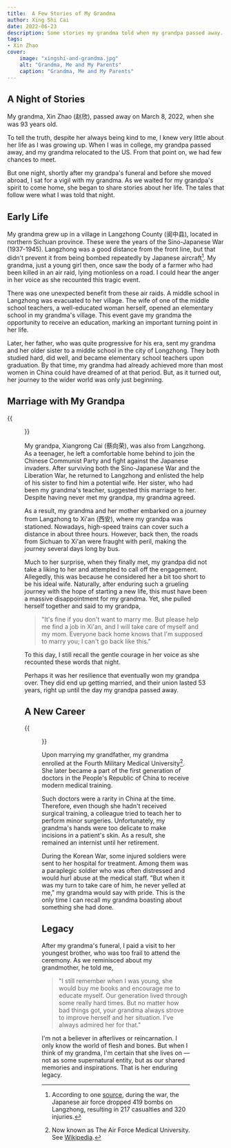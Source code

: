 ```yaml
---
title:  A Few Stories of My Grandma
author: Xing Shi Cai
date: 2022-06-23
description: Some stories my grandma told when my grandpa passed away.
tags:
- Xin Zhao
cover:
    image: "xingshi-and-grandma.jpg"
    alt: "Grandma, Me and My Parents"
    caption: "Grandma, Me and My Parents"
---
```


## A Night of Stories

My grandma,
Xin Zhao (赵欣),
passed away on March 8,
2022, when she was 93 years old.

To tell the truth,
despite her always being kind to me,
I knew very little about her life as I was growing up.
When I was in college,
my grandpa passed away, and my grandma relocated to the US.
From that point on,
we had few chances to meet.

But one night,
shortly after my grandpa's funeral and before she moved abroad,
I sat for a vigil with my grandma.
As we waited for my grandpa's spirit to come home,
she began to share stories about her life.
The tales that follow were what I was told that night.

## Early Life

My grandma grew up in a village in Langzhong County (阆中县),
located in northern Sichuan province.
These were the years of the Sino-Japanese War (1937-1945).
Langzhong was a good distance from the front line,
but that didn't prevent it from being bombed repeatedly by Japanese aircraft[^1].
My grandma,
just a young girl then,
once saw the body of a farmer who had been killed in an air raid,
lying motionless on a road.
I could hear the anger in her voice as she recounted this tragic event.

There was one unexpected benefit from these air raids.
A middle school in Langzhong was evacuated to her village.
The wife of one of the middle school teachers,
a well-educated woman herself,
opened an elementary school in my grandma's village.
This event gave my grandma the opportunity to receive an education,
marking an important turning point in her life.

Later, her father, who was quite progressive for his era,
sent my grandma and her older sister to a middle school in the city of Longzhong.
They both studied hard, did well,
and became elementary school teachers upon graduation.
By that time,
my grandma had already achieved more than most women in China could have dreamed
of at that period.
But, as it turned out,
her journey to the wider world was only just beginning.

## Marriage with My Grandpa

{{<figure src="/images/zhaoxin-xiangrong.jpg" caption="Grandma and Grandpa \(1958\)">}}

My grandpa, Xiangrong Cai (蔡向荣), was also from Langzhong.
As a teenager, he left a comfortable home behind to join
the Chinese Communist Party and fight against the Japanese invaders.
After surviving both the Sino-Japanese War and the Liberation War,
he returned to Langzhong and enlisted the help of his sister
to find him a potential wife.
Her sister, who had been my grandma's teacher,
suggested this marriage to her.
Despite having never met my grandpa, my grandma agreed.

As a result,
my grandma and her mother embarked on a journey from Langzhong to Xi'an (西安),
where my grandpa was stationed.
Nowadays, high-speed trains can cover such a distance in about three hours.
However, back then, the roads from Sichuan to Xi'an were fraught with peril,
making the journey several days long by bus.

Much to her surprise,
when they finally met,
my grandpa did not take a liking to her and attempted to call off the engagement.
Allegedly,
this was because he considered her a bit too short to be his ideal wife.
Naturally,
after enduring such a grueling journey with the hope of starting a new life,
this must have been a massive disappointment for my grandma.
Yet, she pulled herself together and said to my grandpa,

> "It's fine if you don't want to marry me. 
> But please help me find a job in Xi'an, 
> and I will take care of myself and my mom. 
> Everyone back home knows that I'm supposed to marry you; 
> I can't go back like this."

To this day,
I still recall the gentle courage in her voice as she recounted these words that night.

Perhaps it was her resilience that eventually won my grandpa over.
They did end up getting married,
and their union lasted 53 years,
right up until the day my grandpa passed away.

## A New Career

{{<figure src="grandma-at-university.jpg" caption="Grandma visiting her University (2014)">}}

Upon marrying my grandfather,
my grandma enrolled at the Fourth Military Medical University[^2].
She later became a part of the first generation of doctors in the People's Republic of
China to receive modern medical training.

Such doctors were a rarity in China at the time.
Therefore,
even though she hadn't received surgical training,
a colleague tried to teach her to perform minor surgeries.
Unfortunately,
my grandma's hands were too delicate to make incisions in a patient's skin.
As a result,
she remained an internist until her retirement.

During the Korean War,
some injured soldiers were sent to her hospital for treatment.
Among them was a paraplegic soldier who was often distressed and would hurl abuse at the
medical staff.
"But when it was my turn to take care of
him, he never yelled at me," my grandma would say with pride. This is the only time I can recall my grandma boasting about something she had done.

## Legacy

After my grandma's funeral,
I paid a visit to her youngest brother,
who was too frail to attend the ceremony.
As we reminisced about my grandmother,
he told me,

> "I still remember when I was young, 
> she would buy me books and encourage me to educate myself. 
> Our generation lived through some really hard times. 
> But no matter how bad things got, 
> your grandma always strove to improve herself and her situation. 
> I've always admired her for that."

I'm not a believer in afterlives or reincarnation.
I only know the world of flesh and bones.
But when I think of my grandma,
I'm certain that she lives on — not as some supernatural entity,
but as our shared memories and inspirations.
That is her enduring legacy.

[^1]: According to one
  [source](https://auto.sohu.com/20050727/n240199033.shtml), during the war, the
  Japanese air force dropped 419 bombs on Langzhong, resulting in 217 casualties
  and 320 injuries.
[^2]: Now known as The Air Force Medical University. See
  [Wikipedia](https://en.wikipedia.org/wiki/Air_Force_Medical_University).
